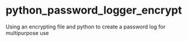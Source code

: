 # python_password_logger_encrypt
Using an encrypting file and python to create a password log for multipurpose use
